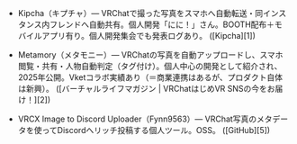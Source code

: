 
* Kipcha（キプチャ）— VRChatで撮った写真をスマホへ自動転送・同インスタンス内フレンドへ自動共有。個人開発「にに！」さん。BOOTH配布＋モバイルアプリ有り。個人開発集会でも発表ログあり。 ([Kipcha][1])

* Metamory（メタモニー）— VRChatの写真を自動アップロードし、スマホ閲覧・共有・人物自動判定（タグ付け）。個人中心の開発として紹介され、2025年公開。Vketコラボ実績あり（＝商業連携はあるが、プロダクト自体は新興）。 ([バーチャルライフマガジン | VRChatはじめVR SNSの今をお届け！][2])

* VRCX Image to Discord Uploader（Fynn9563）— VRChat写真のメタデータを使ってDiscordへリッチ投稿する個人ツール。OSS。 ([GitHub][5])
